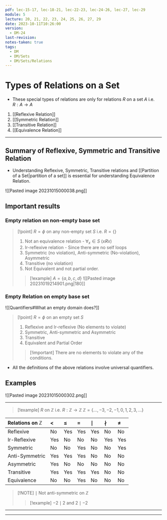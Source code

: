 ```yaml
---
pdf: lec-15-17, lec-18-21, lec-22-23, lec-24-26, lec-27, lec-29
module: 5
lecture: 20, 21, 22, 23, 24, 25, 26, 27, 29
date: 2023-10-11T10:26:00
version:
  - DM-24
last-revision: 
notes-taken: true
tags:
  - DM
  - DM/Sets
  - DM/Sets/Relations
---
```

# Types of Relations on a Set
- These special types of relations are only for relations $R$ on a set $A$ i.e. $R : A \rightarrow A$

1. [[Reflexive Relation]]
2. [[Symmetric Relation]]
3. [[Transitive Relation]]
4. [[Equivalence Relation]]

----
## Summary of Reflexive, Symmetric and Transitive Relation

- Understanding Reflexive, Symmetric, Transitive relations and [[Partition of a Set|partition of a set]] is essential for understanding Equivalence Relation.

![[Pasted image 20231015000038.png]]

## Important results

### Empty relation on non-empty base set

> [!point] $R = \phi$ on any non-empty set $S$ i.e. $R = \{\}$
> 1. Not an equivalence relation - $\forall_x \in S \; (x \not R x)$ 
> 2. Ir-reflexive relation - Since there are no self loops
> 3. Symmetric (no violation), Anti-symmetric (No-violation), Asymmetric
> 4. Transitive (no violation)
> 5. Not Equivalent and not partial order.
> 
>> [!example] $A = \{a, b, c, d\}$
>> ![[Pasted image 20231019214901.png|180]]

### Empty Relation on empty base set

![[Quantifiers#What an empty domain does?]]

> [!point] $R = \phi$ on an empty set $S$ 
> 1. Reflexive and Ir-reflexive (No elements to violate)
> 2. Symmetric, Anti-symmetric and Asymmetric
> 3. Transitive
> 4. Equivalent and Partial Order
>> [!important] There are no elements to violate any of the conditions.

- All the definitions of the above relations involve universal quantifiers.

## Examples
![[Pasted image 20231015000302.png]]

---

> [!example] $R$ on $\mathbb{Z}$ i.e. $R : \mathbb{Z} \rightarrow \mathbb{Z}$
> $\mathbb{Z} = \{\ldots, -3, -2, -1, 0, 1, 2, 3, \ldots\}$

|   Relations on $\mathbb{Z}$   |   $\lt$   |   $\le$   |   $=$   | $\mid$ |  $\nmid$ |   $\not=$   |
|:------------------------------|:----------|:----------|:--------|:-------|:---------|:------------|
|   Reflexive                   |   No      | Yes       | Yes     | Yes    | No       | No          |
|   Ir-Reflexive                |   Yes     | No        | No      | No     | Yes      | Yes         |
|   Symmetric                   |   No      | No        | Yes     | No     | No       | Yes         |
|   Anti-Symmetric              |   Yes     | Yes       | Yes     | No     | No       | No          |
|   Asymmetric                  |   Yes     | No        | No      | No     | No       | No          |
|   Transitive                  |   Yes     | Yes       | Yes     | Yes    | No       | No          |
|   Equivalence                 |   No      | No        | Yes     | No     | No       | No          |  

> [!NOTE] $\mid$
> Not anti-symmetric on $\mathbb{Z}$
>> [!example] $-2 \mid 2$ and $2 \mid -2$

---



----
